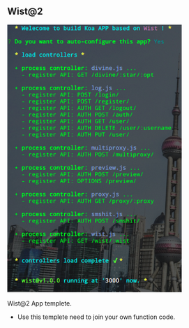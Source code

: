 Wist@2
---
![wist](./demo/wist.png)

Wist@2 App templete.

* Use this templete need to join your own function code.
